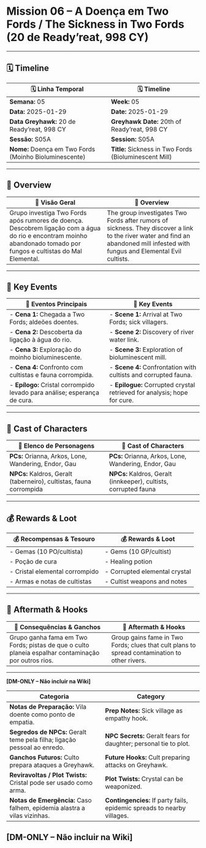 # Mission 06 – A Doença em Two Fords / The Sickness in Two Fords (20 de Ready’reat, 998 CY)

---

## 🗓 Timeline
| 🗓 Linha Temporal | 🗓 Timeline |
|-------------------|------------|
| **Semana:** 05 | **Week:** 05 |
| **Data:** 2025-01-29 | **Date:** 2025-01-29 |
| **Data Greyhawk:** 20 de Ready’reat, 998 CY | **Greyhawk Date:** 20th of Ready’reat, 998 CY |
| **Sessão:** S05A | **Session:** S05A |
| **Nome:** Doença em Two Fords (Moinho Bioluminescente) | **Title:** Sickness in Two Fords (Bioluminescent Mill) |

---

## 📖 Overview
| 📖 Visão Geral | 📖 Overview |
|----------------|------------|
| Grupo investiga Two Fords após rumores de doença. Descobrem ligação com a água do rio e encontram moinho abandonado tomado por fungos e cultistas do Mal Elemental. | The group investigates Two Fords after rumors of sickness. They discover a link to the river water and find an abandoned mill infested with fungus and Elemental Evil cultists. |

---

## 🎲 Key Events
| 🎲 Eventos Principais | 🎲 Key Events |
|-----------------------|--------------|
| - **Cena 1:** Chegada a Two Fords; aldeões doentes. | - **Scene 1:** Arrival at Two Fords; sick villagers. |
| - **Cena 2:** Descoberta da ligação à água do rio. | - **Scene 2:** Discovery of river water link. |
| - **Cena 3:** Exploração do moinho bioluminescente. | - **Scene 3:** Exploration of bioluminescent mill. |
| - **Cena 4:** Confronto com cultistas e fauna corrompida. | - **Scene 4:** Confrontation with cultists and corrupted fauna. |
| - **Epílogo:** Cristal corrompido levado para análise; esperança de cura. | - **Epilogue:** Corrupted crystal retrieved for analysis; hope for cure. |

---

## 👥 Cast of Characters
| 👥 Elenco de Personagens | 👥 Cast of Characters |
|--------------------------|-----------------------|
| **PCs:** Orianna, Arkos, Lone, Wandering, Endor, Gau | **PCs:** Orianna, Arkos, Lone, Wandering, Endor, Gau |
| **NPCs:** Kaldros, Geralt (taberneiro), cultistas, fauna corrompida | **NPCs:** Kaldros, Geralt (innkeeper), cultists, corrupted fauna |

---

## 💰 Rewards & Loot
| 💰 Recompensas & Tesouro | 💰 Rewards & Loot |
|--------------------------|-------------------|
| - Gemas (10 PO/cultista) | - Gems (10 GP/cultist) |
| - Poção de cura | - Healing potion |
| - Cristal elemental corrompido | - Corrupted elemental crystal |
| - Armas e notas de cultistas | - Cultist weapons and notes |

---

## 🧭 Aftermath & Hooks
| 🧭 Consequências & Ganchos | 🧭 Aftermath & Hooks |
|----------------------------|----------------------|
| Grupo ganha fama em Two Fords; pistas de que o culto planeia espalhar contaminação por outros rios. | Group gains fame in Two Fords; clues that cult plans to spread contamination to other rivers. |

---

**[DM-ONLY – Não incluir na Wiki]**

| Categoria | Category |
|-----------|----------|
| **Notas de Preparação:** Vila doente como ponto de empatia. | **Prep Notes:** Sick village as empathy hook. |
| **Segredos de NPCs:** Geralt teme pela filha; ligação pessoal ao enredo. | **NPC Secrets:** Geralt fears for daughter; personal tie to plot. |
| **Ganchos Futuros:** Culto prepara ataques a Greyhawk. | **Future Hooks:** Cult preparing attacks on Greyhawk. |
| **Reviravoltas / Plot Twists:** Cristal pode ser usado como arma. | **Plot Twists:** Crystal can be weaponized. |
| **Notas de Emergência:** Caso falhem, epidemia alastra a vilas vizinhas. | **Contingencies:** If party fails, epidemic spreads to nearby villages. |

**[DM-ONLY – Não incluir na Wiki]**
---
